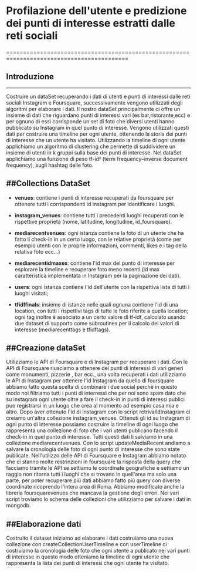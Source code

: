 # Profilazione dell'utente e predizione dei punti di interesse estratti dalle reti sociali
==========================================================================================

## Introduzione
---------------
Costruire un dataSet recuperando i dati di utenti e punti di interessi dalle reti sociali Instagram e Foursquare, successivamente vengono utilizzati degli algoritmi per elaborare i dati. Il nostro dataSet principalmente ci offre un insieme di dati che riguardano punti di interessi vari (es bar,ristorante,ecc) e per ognuno di essi corrisponde un set di foto che diversi utenti hanno pubblicato su Instagram in quel punto di interesse. Vengono utilizzati questi dati per costruire una timeline per ogni utente, ottenendo la storia dei punti di interesse che un utente ha visitato. Utilizzando la timeline di ogni utente applichiamo un algoritmo di clustering che permette di suddividere un insieme di utenti in k gruppi sulla base dei punti di interesse.
Nel dataSet applichiamo una  funzione di peso tf-idf (term frequency–inverse document frequency), sugli hashtag delle foto.

##Collections DataSet
-----------------------
* **venues**:  contiene i punti di interesse recuperati da foursquare per ottenere tutti i corrispondenti id instagram per identificare i luoghi.

* **instagram_venues**: contiene tutti i precedenti luoghi recuperati con le rispettive proprietà (nome, latitudine, longitudine, id_foursquare).

* **mediarecentvenues**: ogni istanza contiene la foto di un utente che ha fatto il check-in in un certo luogo, con le relative proprietà (come per esempio utenti con le proprie informazioni, commenti,  likes e i tag della relativa foto ecc…)

* **mediarecentidmaxes**: contiene l'id max del punto di interesse per esplorare la timeline e recuperare foto meno recenti.(id max caratteristica implementata in Instagram per la paginazione dei dati).

* **users**: ogni istanza contiene l'id dell'utente con la rispettiva lista di tutti i luoghi visitati;

* **tfidffinals**: insieme di istanze nelle quali ognuna contiene l'id di una location, con tutti i rispettivi tags di tutte le foto riferite a quella location; ogni tag inoltre è associato a un certo valore di tf-idf, calcolato usando due dataset di supporto come subroutines per il calcolo dei valori di interesse (mediarecenttags e tfidftags).

##Creazione dataSet
-------------------
Utilizziamo le API di Foursquare e di Instagram per recuperare i dati. Con le API di Foursquare riusciamo a ottenere dei punti di interessi di vari generi come monumenti, pizzerie , bar ecc., una volta recuperati i dati utilizziamo le API di Instagram per ottenere l'id Instagram da quello di foursquare abbiamo fatto questa scelta di combinare i due social perchè in questo modo noi filtriamo tutti i punti di interressi che per noi sono spam  dato che su instagram ogni utente oltre a fare il check-in in punti di interessi publici puo registrarsi in un luogo che crea al momento ad esempio casa mia e altro. Dopo aver ottenuto l'id di Instagram con lo script retrivalIdInstagram ci creiamo un'altra collezione instagram_venues. Ottenuti gli id su Instagram di ogni punto di interesse possiamo costruire la timeline di ogni luogo che rappresenta una collezione di foto che i vari utenti publicano facendo il check-in in quel punto di interesse. Tutti questi dati li salviamo in una collezione mediarecentvenues. Con lo script updateMediaRecent andiamo a salvare la cronologia delle foto di ogni punto di interesse che sono state publicate.
Nell'utilizzo delle API di Foursquare e Instagram abbiamo notato che ci stanno molte restrinzioni in foursquare la risposta della query che facciamo tramite le API se settiamo le coordinate geografiche e settiamo un raggio non ritorna tutti i luoghi che si trovano in quell'area ma solo una parte, per poter recuperare più dati abbiamo fatto più query con diverse coordinate ricoprendo l'intera area di Roma. Abbiamo modificato anche la libreria foursquarevenues che mancava la gestione degli errori. Nei vari script troviamo lo schema delle collezioni che utilizziamo per salvare i dati in mongodb.

##Elaborazione dati
-------------------
Costruito il dataset iniziamo ad elaborare i dati costruiamo una nuova collezione con createCollectionUserTimeline e con userTimeline ci costruiamo la cronologia delle foto che ogni utente a publicato nei vari punti di interesse in questo modo otteniamo la timeline di ogni utente che rappresenta la lista dei punti di interessi che ogni utente ha visitato.
